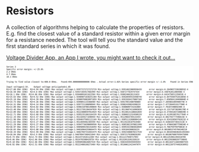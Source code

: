 # Resistors
A collection of algorithms helping to calculate the properties of resistors. E.g. find the closest value of a standard resistor within a given error margin for a resistance needed. The tool will tell you the standard value and the first standard series in which it was found.

[Voltage Divider App, an App I wrote, you might want to check it out...](https://play.google.com/store/apps/details?id=com.berthold.voltagedivider)

![](SampleOutput.png)





















